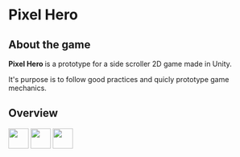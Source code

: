 <div class="col-10 mx-auto">
    <div class="row">
        <h1 class="mx-auto mt-5">
            Pixel Hero
        </h1>
    </div>
</div>

## About the game
<strong> Pixel Hero </strong> is a prototype for a side scroller 2D game made in Unity.

It's purpose is to follow good practices and quicly prototype game mechanics.

## Overview

<img src="/Assets/Gifs/pixelHeroGif1.gif" width="40" height="40" />
<img src="/Assets/Gifs/pixelHeroGif2.gif" width="40" height="40" />
<img src="/Assets/Gifs/pixelHeroGif3.gif" width="40" height="40" />
